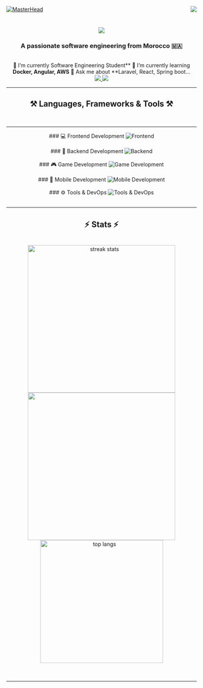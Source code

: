 [![MasterHead](https://firebasestorage.googleapis.com/v0/b/flexi-coding.appspot.com/o/dempgi7-520f8d5f-63d4-4453-8822-dbc149ae27f8.gif?alt=media&token=91c0c7b2-93c3-4029-b011-1a8703c5730d)](https://rishavchanda.io)               <img         align="right"               src="https://visitor-badge.laobi.icu/badge?page_id=salesp07.salesp07"                  />                  <h1             align="center">              <img                   src="https://readme-typing-svg.herokuapp.com/?        font=Righteous&size=35&center=true&vCenter=true&width=500&height=70&duration=4000&lines=Hi+There!+👋;+I'm+Hodaifa+Echffani!;"                 />        </h1>            <h3            align="center">            A                  passionate                    software            engineering                   from       Morocco         🇲🇦</h3>       <br/>            <div             align="center">                🔭     I’m                  currently          Software                 Engineering       Student**                    🌱                I’m                   currently                  learning               **Docker,                  Angular,     AWS**                   💬     Ask               me                  about        **Laravel,                  React,                    Spring         boot...      </div>                   <div         align="center">             <a       href="mailto:echffani.hodaifa@gmail.com">       <img      src="https://img.shields.io/badge/Gmail-333333?style=for-the-badge&logo=gmail&logoColor=red"      />     </a>     <a        href="https://www.linkedin.com/in/hodaifa-echffani-297b7b284/"                  target="_blank">     <img            src="https://img.shields.io/badge/LinkedIn-0077B5?style=for-the-badge&logo=linkedin&logoColor=white"       target="_blank"                />                </a>                    </div>     <hr/>                 <h2                   align="center">⚒️                  Languages,             Frameworks                    &            Tools                  ⚒️</h2>             <br/>          <hr/>            <div          align="center">                 ###                    💻              Frontend      Development          <img                   src="https://skillicons.dev/icons?i=react,angular,html,css,tailwind,bootstrap,mui,figma,git,vscode"            alt="Frontend"        />      <br/><br/>                    ###         🔧                 Backend                    Development               <img            src="https://skillicons.dev/icons?i=nodejs,express,python,flask,php,laravel,mysql,postgres,firebase,mongodb,oracle,spring                   boot"              alt="Backend"        />           <br/><br/>              ###                   🎮         Game             Development           <img         src="https://skillicons.dev/icons?i=unity,java,c"                    alt="Game             Development"                  />               <br/><br/>            ###       📱              Mobile      Development               <img            src="https://skillicons.dev/icons?i=androidstudio,react,flutter"        alt="Mobile                 Development"                />                    <br/><br/>                    ###               ⚙️       Tools                  &               DevOps                   <img                 src="https://skillicons.dev/icons?i=docker,jenkins,github,matlab"                    alt="Tools                &          DevOps"          />                    <br/>                 </div>       <br/>            <hr/>                   <h2       align="center">⚡              Stats         ⚡</h2>           <br>         <div                 align=center>             <img     width=390           src="https://github-readme-streak-stats-salesp07.vercel.app/?user=hodaifa-ech&count_private=true&theme=react&border_radius=10"              alt="streak         stats"/>        <img               width=390                 src="https://github-readme-stats.vercel.app/api?username=hodaifa-ech&theme=react&hide_border=false&include_all_commits=false&count_private=true"/>               <br/>        <img           width=325         align="center"          src="https://github-readme-stats-salesp07.vercel.app/api/top-langs/?username=hodaifa-ech&hide=HTML&langs_count=8&layout=compact&theme=react&border_radius=10&size_weight=0.5&count_weight=0.5&exclude_repo=github-readme-stats"             alt="top            langs"        />                </div>                 <br/><br/>                   <hr/>            <br/>             <br/>             